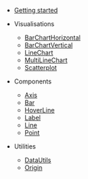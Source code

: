 - [Getting started](README.md)

- Visualisations

  - [BarChartHorizontal](visualisations/BarChartHorizontal.md.md)
  - [BarChartVertical](visualisations/BarChartVertical.md.md)
  - [LineChart](visualisations/LineChart.md)
  - [MultiLineChart](visualisations/MultiLineChart.md)
  - [Scatterplot](visualisations/Scatterplot.md)

- Components

  - [Axis](components/axis.md)
  - [Bar](components/Bar.md)
  - [HoverLine](components/hoverline.md)
  - [Label](components/label.md)
  - [Line](components/line.md)
  - [Point](components/point.md)

- Utilities
  - [DataUtils](utils/dataUtils.md)
  - [Origin](utils/origin.md)
